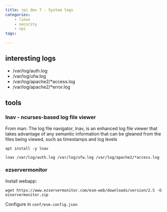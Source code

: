 ```yaml
---
title: rpi dev 7 - System logs
categories:
    - linux
    - security
    - rpi
tags:

---
```

## interesting logs

* /var/log/auth.log
* /var/log/ufw.log
* /var/log/apache2/*access.log
* /var/log/apache2/*error.log

## tools

### lnav - ncurses-based log file viewer

From man: The  log  file navigator, lnav, is an enhanced log file viewer that takes advantage of any semantic information that can be gleaned from the files being viewed, such as timestamps and log levels

    apt install -y lnav

    lnav /var/log/auth.log /var/log/ufw.log /var/log/apache2/*access.log


### ezservermonitor

Install webapp: 

    wget https://www.ezservermonitor.com/esm-web/downloads/version/2.5 -O ezservermonitor.zip
    
Configure in `conf/esm.config.json`

    